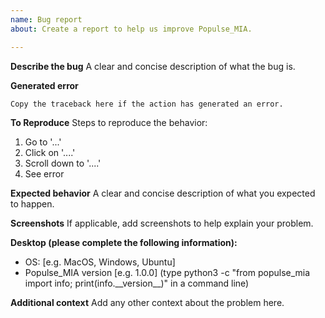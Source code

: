 ```yaml
---
name: Bug report
about: Create a report to help us improve Populse_MIA.

---
```


**Describe the bug**
A clear and concise description of what the bug is.

**Generated error**
```
Copy the traceback here if the action has generated an error.
```

**To Reproduce**
Steps to reproduce the behavior:
1. Go to '...'
2. Click on '....'
3. Scroll down to '....'
4. See error

**Expected behavior**
A clear and concise description of what you expected to happen.

**Screenshots**
If applicable, add screenshots to help explain your problem.

**Desktop (please complete the following information):**
 - OS: [e.g. MacOS, Windows, Ubuntu]
 - Populse_MIA version [e.g. 1.0.0] (type python3 -c "from populse_mia import info; print(info.\_\_version__)" in a command line)

**Additional context**
Add any other context about the problem here.

